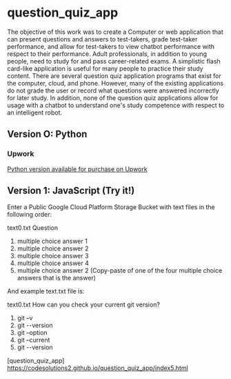 # question_quiz_app

The objective of this work was to create a Computer or web application that can present questions and answers to test-takers, grade test-taker performance, and allow for test-takers to view chatbot performance with respect to their performance. Adult professionals, in addition to young people, need to study for and pass career-related exams. A simplistic flash card-like application is useful for many people to practice their study content. There are several question quiz application programs that exist for the computer, cloud, and phone. However, many of the existing applications do not grade the user or record what questions were answered incorrectly for later study. In addition, none of the question quiz applications allow for usage with a chatbot to understand one's study competence with respect to an intelligent robot.

## Version O: Python

### Upwork
[Python version available for purchase on Upwork](https://www.upwork.com/services/product/development-it-python-question-quiz-application-chatgpt-integration-1737089485247094784)


## Version 1: JavaScript (Try it!)

Enter a Public Google Cloud Platform Storage Bucket with text files in the following order:

text0.txt
Question 
1. multiple choice answer 1
2. multiple choice answer 2
3. multiple choice answer 3
4. multiple choice answer 4
2. multiple choice answer 2 (Copy-paste of one of the four multiple choice answers that is the answer)

And example text.txt file is:

text0.txt
How can you check your current git version? 
1. git –v
1. git --version
3. git –option
4. git –current
2. git --version


[question_quiz_app] https://codesolutions2.github.io/question_quiz_app/index5.html
